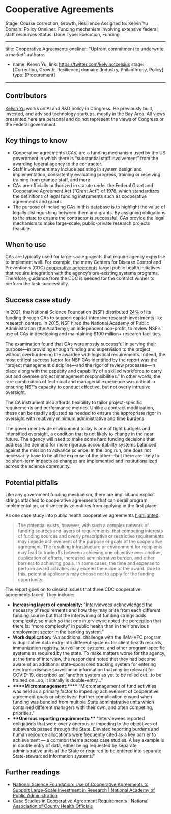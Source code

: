 # Cooperative Agreements

Stage: Course correction, Growth, Resilience
Assigned to: Kelvin Yu
Domain: Policy
Oneliner: Funding mechanism involving extensive federal staff resources
Status: Done
Type: Execution, Funding

---

title: Cooperative Agreements
oneliner: "Upfront commitment to underwrite a market"
authors:

- name: Kelvin Yu,
  link: https://twitter.com/kelvinotcelsius
  stage: [Correction, Growth, Resilience]
  domain: [Industry, Philanthropy, Policy]
  type: [Procurement]

---

## Contributors

[Kelvin Yu](https://www.kelv.me/) works on AI and R&D policy in Congress. He previously built, invested, and advised technology startups, mostly in the Bay Area. All views presented here are personal and do not represent the views of Congress or the Federal government.

## Key things to know

- Cooperative agreements (CAs) are a funding mechanism used by the US government in which there is “substantial staff involvement” from the awarding federal agency to the contractor.
- Staff involvement may include assisting in system design and implementation, consistently evaluating progress, training or receiving training from grantee staff, and more
- CAs are officially authorized in statute under the Federal Grant and Cooperative Agreement Act (“Grant Act”) of 1978, which standardizes the definitions of legal funding instruments such as cooperative agreements and grants
- The purpose of including CAs in this database is to highlight the value of legally distinguishing between them and grants. By assigning obligations to the state to ensure the contractor is successful, CAs provide the legal mechanism to make large-scale, public-private research projects feasible.

## When to use

CAs are typically used for large-scale projects that require agency expertise to implement well. For example, the many Centers for Disease Control and Prevention’s (CDC) [cooperative agreements](https://www.cdc.gov/publichealthgateway/partnerships/index.html) target public health initiatives that require integration with the agency’s pre-existing systems programs. Therefore, guidance from the CDC is needed for the contract winner to perform the task successfully.

## Success case study

In 2021, the National Science Foundation (NSF) distributed [24%](https://www.nsf.gov/about/budget/fy2023/pdf/01_fy2023.pdf) of its funding through CAs to support capital-intensive research investments like research centers. In 2015, NSF hired the National Academy of Public Administration (the Academy), an independent non-profit, to review NSF’s use of CAs in developing and maintaining $100 million+ research facilities.

The examination found that CAs were mostly successful in serving their purpose—in providing enough funding and supervision to the project without overburdening the awardee with logistical requirements. Indeed, the most critical success factor for NSF CAs identified by the report was the “project management discipline—and the rigor of review processes—in place along with the capacity and capability of a skilled workforce to carry out and oversee project management responsibilities.” In other words, the rare combination of technical and managerial experience was critical in ensuring NSF’s capacity to conduct effective, but not overly intrusive oversight.

The CA instrument also affords flexibility to tailor project-specific requirements and performance metrics. Unlike a contract modification, these can be readily adjusted as needed to ensure the appropriate rigor in oversight with relatively minimum administrative and time burdens

The government-wide environment today is one of tight budgets and intensified oversight, a condition that is not likely to change in the near future. The agency will need to make some hard funding decisions that address the demand for more rigorous accountability systems balanced against the mission to advance science. In the long run, one does not necessarily have to be at the expense of the other—but there are likely to be short-term impacts as changes are implemented and institutionalized across the science community.

## Potential pitfalls

Like any government funding mechanism, there are implicit and explicit strings attached to cooperative agreements that can derail program implementation, or disincentivize entities from applying in the first place.

As one case study into public health cooperative agreements [highlighted](https://www.naccho.org/uploads/downloadable-resources/Co-Ag-Case-Studies-Case-Study-1.pdf):

> The potential exists, however, with such a complex network of funding sources and layers of requirements, that competing interests of funding sources and overly prescriptive or restrictive requirements may impede achievement of the purpose or goals of the cooperative agreement. The resulting infrastructure or environment for recipients may lead to tradeoffs between achieving one objective over another, duplication of efforts, increased administrative burden, and other barriers to achieving goals. In some cases, the time and expense to perform award activities may exceed the value of the award. Due to this, potential applicants may choose not to apply for the funding opportunity.

The report goes on to dissect issues that three CDC cooperative agreements faced. They include:

- **Increasing layers of complexity:** “Interviewees acknowledged the necessity of requirements and how they may arise from each different funding source but that the intertwining of funding strings adds complexity; so much so that one interviewee noted the perception that there is: “more complexity” in public health than in their previous employment sector in the banking system.”
- **Work duplication:** “An additional challenge with the IMM-VFC program is duplicative data entry into different systems for client health records, immunization registry, surveillance systems, and other program-specific systems as required by the state. To make matters worse for the agency, at the time of interview, the respondent noted that they had become aware of an additional state-sponsored tracking system for entering electronic disease surveillance information that may be relevant for COVID-19, described as: “another system as yet to be rolled out…to be trained on…so, it literally is double-entry…”
- **************\*\*\*\***************Micromanagement:**************\*\*\*\*************** “Micromanagement of fund activities was held as a primary factor to impeding achievement of cooperative agreement goals or objectives. Further complication ensued when funding was bundled from multiple State administrative units which contained different managers with their own, and often competing, priorities.”
- **************\*\***************Onerous reporting requirements:**************\*\*************** “Interviewees reported obligations that were overly onerous or impeding to the objectives of subawards passed through the State. Elevated reporting burdens and human resource allocations were frequently cited as a key barrier to achievement — a common theme across case studies. A key example is in double entry of data, either being requested by separate administrative units at the State or required to be entered into separate State-stewarded information systems.”

## Further readings

- [National Science Foundation: Use of Cooperative Agreements to Support Large-Scale Investment in Research | National Academy of Public Administration](https://napawash.org/academy-studies/national-science-foundation-use-of-cooperative-agreements-to-support-large)
- [Case Studies in Cooperative Agreement Requirements | National Association of County Health Officials](https://www.naccho.org/uploads/downloadable-resources/Co-Ag-Case-Studies-Case-Study-1.pdf)
